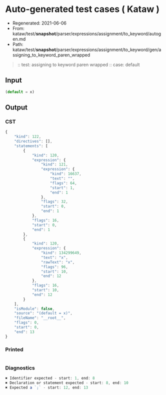 # Auto-generated test cases ( Kataw )
- Regenerated: 2021-06-06
- From: kataw/test/__snapshot__/parser/expressions/assignment/to_keyword/autogen.md
- Path: kataw/test/__snapshot__/parser/expressions/assignment/to_keyword/gen/assigning_to_keyword_paren_wrapped
> :: test: assigning to keyword paren wrapped
> :: case: default
## Input

`````js
(default = x)
`````
## Output

### CST

```javascript
{
    "kind": 122,
    "directives": [],
    "statements": [
        {
            "kind": 120,
            "expression": {
                "kind": 121,
                "expression": {
                    "kind": 16637,
                    "text": "",
                    "flags": 64,
                    "start": 1,
                    "end": 1
                },
                "flags": 32,
                "start": 0,
                "end": 1
            },
            "flags": 16,
            "start": 0,
            "end": 1
        },
        {
            "kind": 120,
            "expression": {
                "kind": 134299649,
                "text": "x",
                "rawText": "x",
                "flags": 96,
                "start": 10,
                "end": 12
            },
            "flags": 16,
            "start": 10,
            "end": 12
        }
    ],
    "isModule": false,
    "source": "(default = x)",
    "fileName": "__root__",
    "flags": 0,
    "start": 0,
    "end": 13
}
```

### Printed

```javascript

```

### Diagnostics

```javascript
✖ Identifier expected - start: 1, end: 8
✖ Declaration or statement expected - start: 8, end: 10
✖ Expected a `;` - start: 12, end: 13

```

